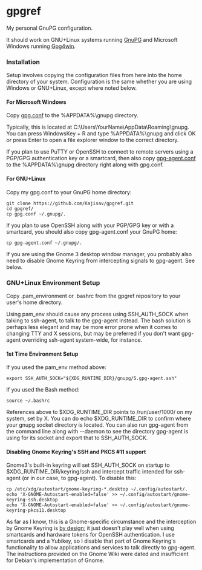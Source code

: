# gpgref
My personal GnuPG configuration.

It should work on GNU+Linux systems running [GnuPG](https://gnupg.org/) and Microsoft Windows running [Gpg4win](https://www.gpg4win.org).

### Installation

Setup involves copying the configuration files from here into the home directory of your system.
Configuration is the same whether you are using Windows or GNU+Linux, except where noted below.

#### For Microsoft Windows

Copy [gpg.conf](https://github.com/Kajisav/gpgref/raw/master/gpg.conf) to the %APPDATA%\gnupg directory.

Typically, this is located at C:\Users\YourName\AppData\Roaming\gnupg. You can press WindowsKey + R and type %APPDATA%\gnupg and click OK or press Enter to open a file explorer window to the correct directory.

If you plan to use PuTTY or OpenSSH to connect to remote servers using a PGP/GPG authentication key or a smartcard, then also copy [gpg-agent.conf](https://github.com/Kajisav/gpgref/raw/master/gpg-agent.conf) to the %APPDATA%\gnupg directory right along with gpg.conf.

#### For GNU+Linux

Copy my gpg.conf to your GnuPG home directory:

    git clone https://github.com/Kajisav/gpgref.git
    cd gpgref/
    cp gpg.conf ~/.gnupg/.

If you plan to use OpenSSH along with your PGP/GPG key or with a smartcard, you should also copy gpg-agent.conf your GnuPG home:
    
    cp gpg-agent.conf ~/.gnupg/.
    
If you are using the Gnome 3 desktop window manager, you probably also need to disable Gnome Keyring from intercepting signals to gpg-agent. See below.

### GNU+Linux Environment Setup

Copy .pam_environment or .bashrc from the gpgref repository to your user's home directory.

Using pam_env should cause any process using SSH_AUTH_SOCK when talking to ssh-agent, to talk to the gpg-agent instead. The bash solution is perhaps less elegant and may be more error prone when it comes to changing TTY and X sessions, but may be preferred if you don't want gpg-agent overriding ssh-agent system-wide, for instance.

#### 1st Time Environment Setup

If you used the pam_env method above:
    
    export SSH_AUTH_SOCK="${XDG_RUNTIME_DIR}/gnupg/S.gpg-agent.ssh" 

If you used the Bash method:
    
    source ~/.bashrc

References above to $XDG_RUNTIME_DIR points to /run/user/1000/ on my system, set by X. You can do echo $XDG_RUNTIME_DIR to confirm where your gnupg socket directory is located. You can also run gpg-agent from the command line along with --daemon to see the directory gpg-agent is using for its socket and export that to SSH_AUTH_SOCK.

#### Disabling Gnome Keyring's SSH and PKCS #11 support

Gnome3's built-in keyring will set SSH_AUTH_SOCK on startup to $XDG_RUNTIME_DIR/keyring/ssh and intercept traffic intended for ssh-agent (or in our case, to gpg-agent). To disable this:

    cp /etc/xdg/autostart/gnome-keyring-*.desktop ~/.config/autostart/.
    echo 'X-GNOME-Autostart-enabled=false' >> ~/.config/autostart/gnome-keyring-ssh.desktop
    echo 'X-GNOME-Autostart-enabled=false' >> ~/.config/autostart/gnome-keyring-pkcs11.desktop

As far as I know, this is a Gnome-specific circumstance and the interception by Gnome Keyring is [by design](https://wiki.gnome.org/Projects/GnomeKeyring/Ssh); it just doesn't play well when using smartcards and hardware tokens for OpenSSH authentication. I use smartcards and a Yubikey, so I disable that part of Gnome Keyring's functionality to allow applications and services to talk directly to gpg-agent. The instructions provided on the Gnome Wiki were dated and insufficient for Debian's implementation of Gnome.
